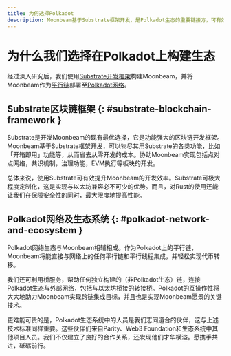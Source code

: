 ```yaml
---
title: 为何选择Polkadot
description: Moonbeam基于Substrate框架开发，是Polkadot生态的重要链接方，可有效提升平台的运转效率和安全性。
---
```

# 为什么我们选择在Polkadot上构建生态

经过深入研究后，我们使用[Substrate开发框架](/resources/glossary/#substrate)构建Moonbeam，并将Moonbeam作为[平行链](/resources/glossary/#parachains)部署至[Polkadot网络](/resources/glossary/#polkadot)。

## Substrate区块链框架 {: #substrate-blockchain-framework }

Substrate是开发Moonbeam的现有最优选择，它是功能强大的区块链开发框架。Moonbeam基于Substrate框架开发，可以物尽其用Substrate的各类功能，比如「开箱即用」功能等，从而省去从零开发的成本。协助Moonbeam实现包括点对点网络，共识机制，治理功能，EVM执行等板块的开发。

总体来说，使用Substrate可有效提升Moonbeam的开发效率。Substrate可极大程度定制化，这是实现与以太坊兼容必不可少的优势。而且，对Rust的使用还能让我们在保障安全性的同时，最大限度地提高性能。

## Polkadot网络及生态系统 {: #polkadot-network-and-ecosystem }

Polkadot网络生态与Moonbeam相辅相成。作为Polkadot上的平行链，Moonbeam将能直接与网络上的任何平行链和平行线程集成，并轻松实现代币转移。

我们还可利用桥服务，帮助任何独立构建的（非Polkadot生态）链，连接Polkadot生态与外部网络，包括与以太坊桥接的转接桥。Polkadot的互操作性将大大地助力Moonbeam实现跨链集成目标，并且也是实现Moonbeam愿景的关键技术。

更难能可贵的是，Polkadot生态系统中的人员是我们志同道合的伙伴，这与上述技术标准同样重要。这些伙伴们来自Parity、Web3 Foundation和生态系统中其他项目人员。我们不仅建立了良好的合作关系，还发现他们才华横溢。愿携手共进，砥砺前行。